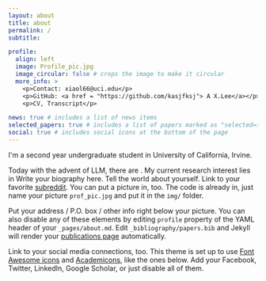 ```yaml
---
layout: about
title: about
permalink: /
subtitle: 

profile:
  align: left
  image: Profile_pic.jpg
  image_circular: false # crops the image to make it circular
  more_info: >
    <p>Contact: xiaol66@uci.edu</p>
    <p>GitHub: <a href = "https://github.com/kasjfksj"> A X.Lee</a></p>
    <p>CV, Transcript</p>

news: true # includes a list of news items
selected_papers: true # includes a list of papers marked as "selected={true}"
social: true # includes social icons at the bottom of the page
---
```

I'm a second year undergraduate student in University of California, Irvine. 

Today with the advent of LLM, there are . My current research interest lies in 
Write your biography here. Tell the world about yourself. Link to your favorite [subreddit](http://reddit.com). You can put a picture in, too. The code is already in, just name your picture `prof_pic.jpg` and put it in the `img/` folder.

Put your address / P.O. box / other info right below your picture. You can also disable any of these elements by editing `profile` property of the YAML header of your `_pages/about.md`. Edit `_bibliography/papers.bib` and Jekyll will render your [publications page](/al-folio/publications/) automatically.

Link to your social media connections, too. This theme is set up to use [Font Awesome icons](https://fontawesome.com/) and [Academicons](https://jpswalsh.github.io/academicons/), like the ones below. Add your Facebook, Twitter, LinkedIn, Google Scholar, or just disable all of them.
